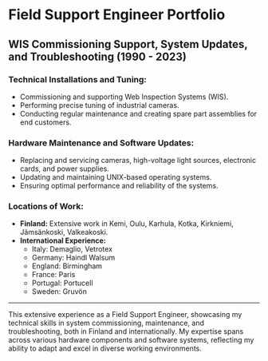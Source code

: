 # Field Support Engineer Portfolio

## WIS Commissioning Support, System Updates, and Troubleshooting (1990 - 2023)

### Technical Installations and Tuning:
- Commissioning and supporting Web Inspection Systems (WIS).
- Performing precise tuning of industrial cameras.
- Conducting regular maintenance and creating spare part assemblies for end customers.

### Hardware Maintenance and Software Updates:
- Replacing and servicing cameras, high-voltage light sources, electronic cards, and power supplies.
- Updating and maintaining UNIX-based operating systems.
- Ensuring optimal performance and reliability of the systems.

### Locations of Work:
- **Finland:** Extensive work in Kemi, Oulu, Karhula, Kotka, Kirkniemi, Jämsänkoski, Valkeakoski.
- **International Experience:**
  - Italy: Demaglio, Vetrotex
  - Germany: Haindl Walsum
  - England: Birmingham
  - France: Paris
  - Portugal: Portucell
  - Sweden: Gruvön

---

This extensive experience as a Field Support Engineer, showcasing my technical skills in system commissioning, maintenance, and troubleshooting, both in Finland and internationally. 
My expertise spans across various hardware components and software systems, reflecting my ability to adapt and excel in diverse working environments.
